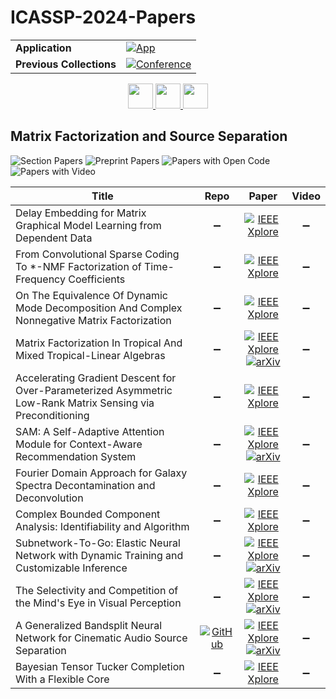 # ICASSP-2024-Papers

<table>
    <tr>
        <td><strong>Application</strong></td>
        <td>
            <a href="https://huggingface.co/spaces/DmitryRyumin/NewEraAI-Papers" style="float:left;">
                <img src="https://img.shields.io/badge/🤗-NewEraAI--Papers-FFD21F.svg" alt="App" />
            </a>
        </td>
    </tr>
    <tr>
        <td><strong>Previous Collections</strong></td>
        <td>
            <a href="https://github.com/DmitryRyumin/ICASSP-2023-24-Papers/blob/main/README_2023.md">
                <img src="http://img.shields.io/badge/ICASSP-2023-0073AE.svg" alt="Conference">
            </a>
        </td>
    </tr>
</table>

<div align="center">
    <a href="https://github.com/DmitryRyumin/ICASSP-2023-24-Papers/blob/main/sections/2024/main/IVMSP-P9.md">
        <img src="https://cdn.jsdelivr.net/gh/DmitryRyumin/NewEraAI-Papers@main/images/left.svg" width="40" alt="" />
    </a>
    <a href="https://github.com/DmitryRyumin/ICASSP-2023-24-Papers/">
        <img src="https://cdn.jsdelivr.net/gh/DmitryRyumin/NewEraAI-Papers@main/images/home.svg" width="40" alt="" />
    </a>
    <a href="https://github.com/DmitryRyumin/ICASSP-2023-24-Papers/blob/main/sections/2024/main/AASP-P8.md">
        <img src="https://cdn.jsdelivr.net/gh/DmitryRyumin/NewEraAI-Papers@main/images/right.svg" width="40" alt="" />
    </a>
</div>

## Matrix Factorization and Source Separation

![Section Papers](https://img.shields.io/badge/Section%20Papers-12-42BA16) ![Preprint Papers](https://img.shields.io/badge/Preprint%20Papers-5-b31b1b) ![Papers with Open Code](https://img.shields.io/badge/Papers%20with%20Open%20Code-1-1D7FBF) ![Papers with Video](https://img.shields.io/badge/Papers%20with%20Video-0-FF0000)

| **Title** | **Repo** | **Paper** | **Video** |
|-----------|:--------:|:---------:|:---------:|
| Delay Embedding for Matrix Graphical Model Learning from Dependent Data | :heavy_minus_sign: | [![IEEE Xplore](https://img.shields.io/badge/IEEE-10447097-E4A42C.svg)](https://ieeexplore.ieee.org/document/10447097) | :heavy_minus_sign: |
| From Convolutional Sparse Coding To *-NMF Factorization of Time-Frequency Coefficients | :heavy_minus_sign: | [![IEEE Xplore](https://img.shields.io/badge/IEEE-10447466-E4A42C.svg)](https://ieeexplore.ieee.org/document/10447466) | :heavy_minus_sign: |
| On The Equivalence Of Dynamic Mode Decomposition And Complex Nonnegative Matrix Factorization | :heavy_minus_sign: | [![IEEE Xplore](https://img.shields.io/badge/IEEE-10448067-E4A42C.svg)](https://ieeexplore.ieee.org/document/10448067) | :heavy_minus_sign: |
| Matrix Factorization In Tropical And Mixed Tropical-Linear Algebras | :heavy_minus_sign: | [![IEEE Xplore](https://img.shields.io/badge/IEEE-10446164-E4A42C.svg)](https://ieeexplore.ieee.org/document/10446164) <br/> [![arXiv](https://img.shields.io/badge/arXiv-2309.13914-b31b1b.svg)](https://arxiv.org/abs/2309.13914) | :heavy_minus_sign: |
| Accelerating Gradient Descent for Over-Parameterized Asymmetric Low-Rank Matrix Sensing via Preconditioning | :heavy_minus_sign: | [![IEEE Xplore](https://img.shields.io/badge/IEEE-10446187-E4A42C.svg)](https://ieeexplore.ieee.org/document/10446187) | :heavy_minus_sign: |
| SAM: A Self-Adaptive Attention Module for Context-Aware Recommendation System | :heavy_minus_sign: | [![IEEE Xplore](https://img.shields.io/badge/IEEE-10447147-E4A42C.svg)](https://ieeexplore.ieee.org/document/10447147) <br/> [![arXiv](https://img.shields.io/badge/arXiv-2110.00452-b31b1b.svg)](https://arxiv.org/abs/2110.00452) | :heavy_minus_sign: |
| Fourier Domain Approach for Galaxy Spectra Decontamination and Deconvolution | :heavy_minus_sign: | [![IEEE Xplore](https://img.shields.io/badge/IEEE-10446554-E4A42C.svg)](https://ieeexplore.ieee.org/document/10446554) | :heavy_minus_sign: |
| Complex Bounded Component Analysis: Identifiability and Algorithm | :heavy_minus_sign: | [![IEEE Xplore](https://img.shields.io/badge/IEEE-10446804-E4A42C.svg)](https://ieeexplore.ieee.org/document/10446804) | :heavy_minus_sign: |
| Subnetwork-To-Go: Elastic Neural Network with Dynamic Training and Customizable Inference | :heavy_minus_sign: | [![IEEE Xplore](https://img.shields.io/badge/IEEE-10446225-E4A42C.svg)](https://ieeexplore.ieee.org/document/10446225) <br/> [![arXiv](https://img.shields.io/badge/arXiv-2312.03464-b31b1b.svg)](https://arxiv.org/abs/2312.03464) | :heavy_minus_sign: |
| The Selectivity and Competition of the Mind's Eye in Visual Perception | :heavy_minus_sign: | [![IEEE Xplore](https://img.shields.io/badge/IEEE-10448046-E4A42C.svg)](https://ieeexplore.ieee.org/document/10448046) <br/> [![arXiv](https://img.shields.io/badge/arXiv-2011.11167-b31b1b.svg)](https://arxiv.org/abs/2011.11167) | :heavy_minus_sign: |
| A Generalized Bandsplit Neural Network for Cinematic Audio Source Separation | [![GitHub](https://img.shields.io/github/stars/kwatcharasupat/bandit?style=flat)](https://github.com/kwatcharasupat/bandit) | [![IEEE Xplore](https://img.shields.io/badge/IEEE-10342812-E4A42C.svg)](https://ieeexplore.ieee.org/iel7/8782710/10376377/10342812.pdf) <br/> [![arXiv](https://img.shields.io/badge/arXiv-2309.02539-b31b1b.svg)](https://arxiv.org/abs/2309.02539) | :heavy_minus_sign: |
| Bayesian Tensor Tucker Completion With a Flexible Core | :heavy_minus_sign: | [![IEEE Xplore](https://img.shields.io/badge/IEEE-10305542-E4A42C.svg)](https://ieeexplore.ieee.org/document/10305542) | :heavy_minus_sign: |


